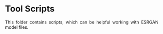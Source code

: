 # Tool Scripts

<p align="justify">This folder contains scripts, which can be helpful working with ESRGAN model files.</p> 
